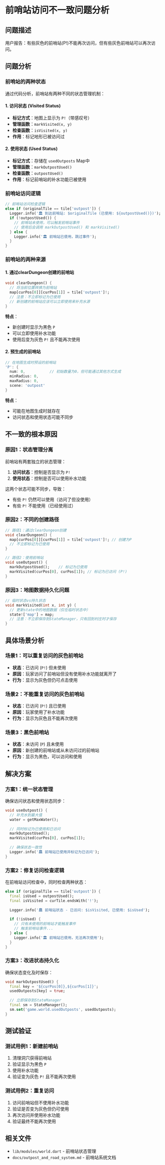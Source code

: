 # 前哨站访问不一致问题分析

## 问题描述

用户报告：有些灰色的前哨站(P!)不能再次访问，但有些灰色前哨站可以再次访问。

## 问题分析

### 前哨站的两种状态

通过代码分析，前哨站有两种不同的状态管理机制：

#### 1. 访问状态 (Visited Status)
- **标记方式**：地图上显示为 `P!`（带感叹号）
- **管理函数**：`markVisited(x, y)`
- **检查函数**：`isVisited(x, y)`
- **作用**：标记地形已被访问过

#### 2. 使用状态 (Used Status)  
- **标记方式**：存储在 `usedOutposts` Map中
- **管理函数**：`markOutpostUsed()`
- **检查函数**：`outpostUsed()`
- **作用**：标记前哨站的补水功能已被使用

### 前哨站访问逻辑

```dart
// 前哨站访问检查逻辑
else if (originalTile == tile['outpost']) {
  Logger.info('🏛️ 到达前哨站: $originalTile (已使用: ${outpostUsed()})');
  if (!outpostUsed()) {
    // 前哨站未使用，可以触发前哨站事件
    // 使用后会调用 markOutpostUsed() 和 markVisited()
  } else {
    Logger.info('🏛️ 前哨站已使用，跳过事件');
  }
}
```

### 前哨站的两种来源

#### 1. 通过clearDungeon创建的前哨站
```dart
void clearDungeon() {
  // 将当前位置转换为前哨站
  map[curPos[0]][curPos[1]] = tile['outpost']!;
  // 注意：不立即标记为已使用
  // 新创建的前哨站应该可以立即使用来补充水源
}
```

**特点**：
- 新创建时显示为黑色 `P`
- 可以立即使用补水功能
- 使用后变为灰色 `P!` 且不能再次使用

#### 2. 预生成的前哨站
```dart
// 在地图生成时预设的前哨站
'P': { 
  num: 0,           // 初始数量为0，但可能通过其他方式生成
  minRadius: 0, 
  maxRadius: 0, 
  scene: 'outpost'
}
```

**特点**：
- 可能在地图生成时就存在
- 访问状态和使用状态可能不同步

## 不一致的根本原因

### 原因1：状态管理分离
前哨站有两套独立的状态管理：
1. **访问状态**：控制是否显示为 `P!`
2. **使用状态**：控制是否可以使用补水功能

这两个状态可能不同步，导致：
- 有些 `P!` 仍然可以使用（访问了但没使用）
- 有些 `P!` 不能使用（已经使用过）

### 原因2：不同的创建路径
```dart
// 路径1：通过clearDungeon创建
void clearDungeon() {
  map[curPos[0]][curPos[1]] = tile['outpost']!; // 创建为P
  // 不立即标记为已使用
}

// 路径2：使用前哨站
void useOutpost() {
  markOutpostUsed();    // 标记为已使用
  markVisited(curPos[0], curPos[1]); // 标记为已访问 (P!)
}
```

### 原因3：地图数据持久化问题
```dart
// 临时状态vs持久状态
void markVisited(int x, int y) {
  // 更新state中的地图数据（仅在临时状态中）
  state!['map'] = map;
  // 注意：不立即保存到StateManager，只有回到村庄时才保存
}
```

## 具体场景分析

### 场景1：可以重复访问的灰色前哨站
- **状态**：已访问 (`P!`) 但未使用
- **原因**：玩家访问了前哨站但没有使用补水功能就离开了
- **行为**：显示为灰色但仍可点击使用

### 场景2：不能重复访问的灰色前哨站  
- **状态**：已访问 (`P!`) 且已使用
- **原因**：玩家使用了补水功能
- **行为**：显示为灰色且不能再次使用

### 场景3：黑色前哨站
- **状态**：未访问 (`P`) 且未使用
- **原因**：新创建的前哨站或从未访问过的前哨站
- **行为**：显示为黑色，可以访问和使用

## 解决方案

### 方案1：统一状态管理
确保访问状态和使用状态同步：

```dart
void useOutpost() {
  // 补充水到最大值
  water = getMaxWater();
  
  // 同时标记为已使用和已访问
  markOutpostUsed();
  markVisited(curPos[0], curPos[1]);
  
  // 确保状态一致性
  Logger.info('🏛️ 前哨站已使用并标记为已访问');
}
```

### 方案2：修复访问检查逻辑
在前哨站访问检查中，同时检查两种状态：

```dart
else if (originalTile == tile['outpost']) {
  final isUsed = outpostUsed();
  final isVisited = curTile.endsWith('!');
  
  Logger.info('🏛️ 前哨站状态 - 已访问: $isVisited, 已使用: $isUsed');
  
  if (!isUsed) {
    // 只有未使用的前哨站才能触发事件
    // 触发前哨站事件...
  } else {
    Logger.info('🏛️ 前哨站已使用，无法再次使用');
  }
}
```

### 方案3：改进状态持久化
确保状态变化及时保存：

```dart
void markOutpostUsed() {
  final key = '${curPos[0]},${curPos[1]}';
  usedOutposts[key] = true;
  
  // 立即保存到StateManager
  final sm = StateManager();
  sm.set('game.world.usedOutposts', usedOutposts);
}
```

## 测试验证

### 测试用例1：新建前哨站
1. 清理洞穴获得前哨站
2. 验证显示为黑色 `P`
3. 使用补水功能
4. 验证变为灰色 `P!` 且不能再次使用

### 测试用例2：重复访问
1. 访问前哨站但不使用补水功能
2. 验证是否变为灰色但仍可使用
3. 再次访问并使用补水功能
4. 验证最终不能再次使用

## 相关文件

- `lib/modules/world.dart` - 前哨站状态管理
- `docs/outpost_and_road_system.md` - 前哨站系统文档

